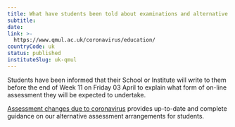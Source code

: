 ```yaml
---
title: What have students been told about examinations and alternative assessments?
subtitle: 
date:  
link: >-
  https://www.qmul.ac.uk/coronavirus/education/
countryCode: uk
status: published
instituteSlug: uk-qmul
---
```

Students have been informed that their School or Institute will write to them before the end of Week 11 on Friday 03 April to explain what form of on-line assessment they will be expected to undertake.

[Assessment changes due to coronavirus](http://www.arcs.qmul.ac.uk/students/study/assessment-changes-due-to-coronavirus/) provides up-to-date and complete guidance on our alternative assessment arrangements for students.
